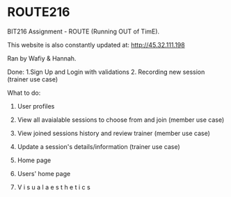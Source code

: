 # ROUTE216
BIT216 Assignment - ROUTE (Running OUT of TimE).

This website is also constantly updated at:
http://45.32.111.198

Ran by Wafiy & Hannah. 

Done:
1.Sign Up and Login with validations
2. Recording new session (trainer use case)

What to do:
1. User profiles
2. View all avaialable sessions to choose from and join (member use case)
3. View joined sessions history and review trainer (member use case)
4. Update a session's details/information (trainer use case)
5. Home page
6. Users' home page

7. V i s u a l  a e s t h e t i c s
